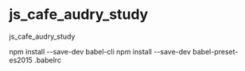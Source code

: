 # js_cafe_audry_study
js_cafe_audry_study

npm install --save-dev babel-cli
npm install --save-dev babel-preset-es2015
.babelrc 
